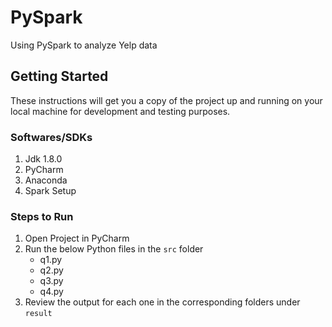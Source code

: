 # PySpark
Using PySpark to analyze Yelp data

## Getting Started
These instructions will get you a copy of the project up and running on your local machine for development and testing purposes. 


### Softwares/SDKs
1. Jdk 1.8.0
2. PyCharm
3. Anaconda
4. Spark Setup


### Steps to Run
1. Open Project in PyCharm
2. Run the below Python files in the `src` folder 
     * q1.py
     * q2.py
     * q3.py
     * q4.py
3. Review the output for each one in the corresponding folders under `result`
